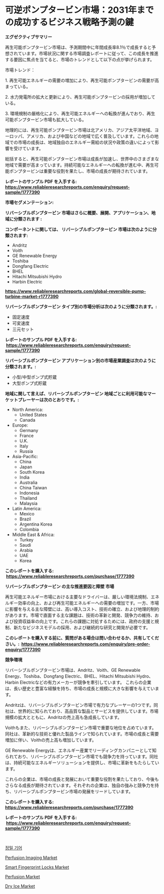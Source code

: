 <p><h1>可逆ポンプタービン市場：2031年までの成功するビジネス戦略予測の鍵</h1></p><p><strong>エグゼクティブサマリー</strong></p>
<p><p>再生可能ポンプタービン市場は、予測期間中に年間成長率8.1％で成長すると予想されています。市場状況に関する市場調査レポートに従って、この成長を推進する要因に焦点を当てると、市場のトレンドとして以下の点が挙げられます。</p><p>市場トレンド：</p><p>1. 再生可能エネルギーの需要の増加により、再生可能ポンプタービンの需要が高まっている。</p><p>2. 水力発電所の拡大と更新により、再生可能ポンプタービンの採用が増加している。</p><p>3. 環境規制の厳格化により、再生可能エネルギーへの転換が進んでおり、再生可能ポンプタービン市場も拡大している。</p><p>地理的には、再生可能ポンプタービン市場は北アメリカ、アジア太平洋地域、ヨーロッパ、アメリカ、および中国などの地域で広く普及しています。これらの地域での市場の成長は、地域独自のエネルギー需給の状況や政策の違いによって影響を受けています。</p><p>総括すると、再生可能ポンプタービン市場は成長が加速し、世界中のさまざまな地域で需要が高まっています。持続可能なエネルギーへの転換が進む中、再生可能ポンプタービンは重要な役割を果たし、市場の成長が期待されています。</p></p>
<p><strong>レポートのサンプル PDF を入手する: <a href="https://www.reliableresearchreports.com/enquiry/request-sample/1777390">https://www.reliableresearchreports.com/enquiry/request-sample/1777390</a></strong></p>
<p><strong>市場セグメンテーション:</strong></p>
<p><strong> リバーシブルポンプタービン 市場はさらに概要、展開、アプリケーション、地域に分類されます :</strong></p>
<p><strong>コンポーネントに関しては、 リバーシブルポンプタービン 市場は次のように分類されます: &nbsp;</strong></p>
<p><ul><li>Andritz</li><li>Voith</li><li>GE Renewable Energy</li><li>Toshiba</li><li>Dongfang Electric</li><li>BHEL</li><li>Hitachi Mitsubishi Hydro</li><li>Harbin Electric</li></ul></p>
<p><strong><a href="https://www.reliableresearchreports.com/global-reversible-pump-turbine-market-r1777390">https://www.reliableresearchreports.com/global-reversible-pump-turbine-market-r1777390</a></strong></p>
<p><strong> リバーシブルポンプタービン タイプ別の市場分析は次のように分類されます。:</strong></p>
<p><ul><li>固定速度</li><li>可変速度</li><li>三元セット</li></ul></p>
<p><strong>レポートのサンプル PDF を入手する: &nbsp;<a href="https://www.reliableresearchreports.com/enquiry/request-sample/1777390">https://www.reliableresearchreports.com/enquiry/request-sample/1777390</a></strong></p>
<p><strong> リバーシブルポンプタービン アプリケーション別の市場産業調査は次のように分類されます。:</strong></p>
<p><ul><li>小型/中型ポンプ式貯蔵</li><li>大型ポンプ式貯蔵</li></ul></p>
<p><strong>地域に関して言えば、リバーシブルポンプタービン 地域ごとに利用可能なマーケットプレーヤーは次のとおりです。:</strong></p>
<p><ul>
    <li>
        North America:
        <ul>
            <li>United States</li>
            <li>Canada</li>
        </ul>
    </li>
    <li>
        Europe:
        <ul>
            <li>Germany</li>
            <li>France</li>
            <li>U.K.</li>
            <li>Italy</li>
            <li>Russia</li>
        </ul>
    </li>
    <li>
        Asia-Pacific:
        <ul>
            <li>China</li>
            <li>Japan</li>
            <li>South Korea</li>
            <li>India</li>
            <li>Australia</li>
            <li>China Taiwan</li>
            <li>Indonesia</li>
            <li>Thailand</li>
            <li>Malaysia</li>
        </ul>
    </li>
    <li>
        Latin America:
        <ul>
            <li>Mexico</li>
            <li>Brazil</li>
            <li>Argentina Korea</li>
            <li>Colombia</li>
        </ul>
    </li>
    <li>
        Middle East & Africa:
        <ul>
            <li>Turkey</li>
            <li>Saudi</li>
            <li>Arabia</li>
            <li>UAE</li>
            <li>Korea</li>
        </ul>
    </li>
    </ul></p>
<p><strong>このレポートを購入する: &nbsp;<a href="https://www.reliableresearchreports.com/purchase/1777390">https://www.reliableresearchreports.com/purchase/1777390</a></strong></p>
<p><strong>リバーシブルポンプタービン の主な推進要因と障壁 市場</strong></p>
<p><p>再生可能エネルギー市場における主要なドライバーは、厳しい環境法規制、エネルギー効率の向上、および再生可能エネルギーへの需要の増加です。一方、市場に影響を与える主な障壁には、高い導入コスト、技術の確立、および地理的制約があります。市場で直面する主な課題は、技術の革新と開発、競争力の維持、および投資収益率の向上です。これらの課題に対処するためには、政府の支援と規制、新たなビジネスモデルの採用、および継続的な研究と開発が必要です。</p></p>
<p><strong>このレポートを購入する前に、質問がある場合は問い合わせるか、共有してください。:&nbsp; <a href="https://www.reliableresearchreports.com/enquiry/pre-order-enquiry/1777390">https://www.reliableresearchreports.com/enquiry/pre-order-enquiry/1777390</a></strong></p>
<p><strong>競争環境</strong></p>
<p><p>リバーシブルポンプタービン市場は、Andritz、Voith、GE Renewable Energy、Toshiba、Dongfang Electric、BHEL、Hitachi Mitsubishi Hydro、Harbin Electricなどの有力メーカーが競争を牽引しています。 これらの企業は、長い歴史と豊富な経験を持ち、市場の成長と規模に大きな影響を与えています。 </p><p>Andritzは、リバーシブルポンプタービン市場で有力なプレーヤーの1つです。同社は、世界的に知られており、高品質な製品とサービスを提供しています。市場規模の拡大とともに、Andritzの売上高も急成長しています。 </p><p>Voithもまた、リバーシブルポンプタービン市場で重要な地位を占めています。同社は、革新的な技術と優れた製品ラインで知られています。市場の成長と需要増加に伴い、Voithの売上高も増加しています。 </p><p>GE Renewable Energyは、エネルギー産業でリーディングカンパニーとして知られており、リバーシブルポンプタービン市場でも競争力を持っています。同社は、持続可能なエネルギーソリューションを提供し、市場に革新をもたらしています。 </p><p>これらの企業は、市場の成長と発展において重要な役割を果たしており、今後もさらなる成長が期待されています。それぞれの企業は、独自の強みと競争力を持ち、リバーシブルポンプタービン市場の発展をリードしています。</p></p>
<p><strong>このレポートを購入する: &nbsp; <a href="https://www.reliableresearchreports.com/purchase/1777390">https://www.reliableresearchreports.com/purchase/1777390</a></strong></p>
<p><strong>レポートのサンプル PDF を入手する: &nbsp;<a href="https://www.reliableresearchreports.com/enquiry/request-sample/1777390">https://www.reliableresearchreports.com/enquiry/request-sample/1777390</a></strong><strong></strong></p>
<p>&nbsp;</p>
<p><p><a href="https://github.com/Howaoole34545/Market-Research-Report-List-1/blob/main/359142823590.md">정밀 기어</a></p><p><a href="https://github.com/julyju69/Market-Research-Report-List-2/blob/main/perfusion-imaging-market.md">Perfusion Imaging Market</a></p><p><a href="https://view.publitas.com/reportprime-1/smart-fingerprint-locks-market-share-evolution-and-market-growth-trends-2024-2031/">Smart Fingerprint Locks Market</a></p><p><a href="https://github.com/gdfhhhj/Market-Research-Report-List-4/blob/main/perfusion-market.md">Perfusion Market</a></p><p><a href="https://issuu.com/reportprime-2/docs/dry-ice-market-size-2030.pptx">Dry Ice Market</a></p></p>